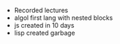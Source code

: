 - Recorded lectures 
- algol first lang with nested blocks
- js created in 10 days
- lisp created garbage 